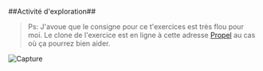 
##Activité d'exploration##

> Ps: J'avoue que le consigne pour ce t'exercices est très flou pour moi.
> Le clone de l'exercice est en ligne à cette adresse [Propel](http://propel.akendewa.net/) au cas où ça pourrez bien aider.

![Capture](http://i.imgur.com/P1TMG7n.png)


